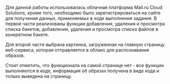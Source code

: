 Для данной работы использовалась облачная платформа Mail.ru Cloud Solutions, кроме того, необходимо было зарегистрироваться на сайте для получения данных, применяемых в ходе выполнения задания.
В первой части реализованы функции добавления, удаления и просмотра списка бакетов, добавления, удаления и просмотра списка файлов в конкретном бакете.

Для второй части выбрана картинка, загруженная на главную страницу веб-сервиса, которая отправляется в облако для распознавания образов.

Стоит отметить, что функционала на самой странице нет - все функции выполняются в коде, информация об образах получена в виде кода и только выведена на страницу.
